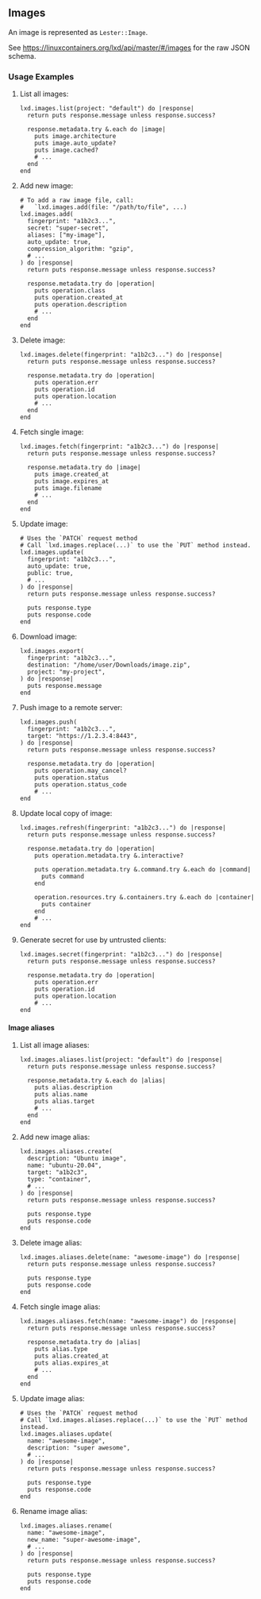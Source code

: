 ## Images

An image is represented as `Lester::Image`.

See <https://linuxcontainers.org/lxd/api/master/#/images> for the raw JSON schema.

### Usage Examples

1. List all images:

   ```crystal
   lxd.images.list(project: "default") do |response|
     return puts response.message unless response.success?

     response.metadata.try &.each do |image|
       puts image.architecture
       puts image.auto_update?
       puts image.cached?
       # ...
     end
   end
   ```

1. Add new image:

   ```crystal
   # To add a raw image file, call:
   #   `lxd.images.add(file: "/path/to/file", ...)
   lxd.images.add(
     fingerprint: "a1b2c3...",
     secret: "super-secret",
     aliases: ["my-image"],
     auto_update: true,
     compression_algorithm: "gzip",
     # ...
   ) do |response|
     return puts response.message unless response.success?

     response.metadata.try do |operation|
       puts operation.class
       puts operation.created_at
       puts operation.description
       # ...
     end
   end
   ```

1. Delete image:

   ```crystal
   lxd.images.delete(fingerprint: "a1b2c3...") do |response|
     return puts response.message unless response.success?

     response.metadata.try do |operation|
       puts operation.err
       puts operation.id
       puts operation.location
       # ...
     end
   end
   ```

1. Fetch single image:

   ```crystal
   lxd.images.fetch(fingerprint: "a1b2c3...") do |response|
     return puts response.message unless response.success?

     response.metadata.try do |image|
       puts image.created_at
       puts image.expires_at
       puts image.filename
       # ...
     end
   end
   ```

1. Update image:

   ```crystal
   # Uses the `PATCH` request method
   # Call `lxd.images.replace(...)` to use the `PUT` method instead.
   lxd.images.update(
     fingerprint: "a1b2c3...",
     auto_update: true,
     public: true,
     # ...
   ) do |response|
     return puts response.message unless response.success?

     puts response.type
     puts response.code
   end
   ```

1. Download image:

   ```crystal
   lxd.images.export(
     fingerprint: "a1b2c3...",
     destination: "/home/user/Downloads/image.zip",
     project: "my-project",
   ) do |response|
     puts response.message
   end
   ```

1. Push image to a remote server:

   ```crystal
   lxd.images.push(
     fingerprint: "a1b2c3...",
     target: "https://1.2.3.4:8443",
   ) do |response|
     return puts response.message unless response.success?

     response.metadata.try do |operation|
       puts operation.may_cancel?
       puts operation.status
       puts operation.status_code
       # ...
   end
   ```

1. Update local copy of image:

   ```crystal
   lxd.images.refresh(fingerprint: "a1b2c3...") do |response|
     return puts response.message unless response.success?

     response.metadata.try do |operation|
       puts operation.metadata.try &.interactive?

       puts operation.metadata.try &.command.try &.each do |command|
         puts command
       end
       
       operation.resources.try &.containers.try &.each do |container|
         puts container
       end
       # ...
   end
   ```

1. Generate secret for use by untrusted clients:

   ```crystal
   lxd.images.secret(fingerprint: "a1b2c3...") do |response|
     return puts response.message unless response.success?

     response.metadata.try do |operation|
       puts operation.err
       puts operation.id
       puts operation.location
       # ...
   end
   ```

#### Image aliases

1. List all image aliases:

   ```crystal
   lxd.images.aliases.list(project: "default") do |response|
     return puts response.message unless response.success?

     response.metadata.try &.each do |alias|
       puts alias.description
       puts alias.name
       puts alias.target
       # ...
     end
   end
   ```

1. Add new image alias:

   ```crystal
   lxd.images.aliases.create(
     description: "Ubuntu image",
     name: "ubuntu-20.04",
     target: "a1b2c3",
     type: "container",
     # ...
   ) do |response|
     return puts response.message unless response.success?

     puts response.type
     puts response.code
   end
   ```

1. Delete image alias:

   ```crystal
   lxd.images.aliases.delete(name: "awesome-image") do |response|
     return puts response.message unless response.success?

     puts response.type
     puts response.code
   end
   ```

1. Fetch single image alias:

   ```crystal
   lxd.images.aliases.fetch(name: "awesome-image") do |response|
     return puts response.message unless response.success?

     response.metadata.try do |alias|
       puts alias.type
       puts alias.created_at
       puts alias.expires_at
       # ...
     end
   end
   ```

1. Update image alias:

   ```crystal
   # Uses the `PATCH` request method
   # Call `lxd.images.aliases.replace(...)` to use the `PUT` method instead.
   lxd.images.aliases.update(
     name: "awesome-image",
     description: "super awesome",
     # ...
   ) do |response|
     return puts response.message unless response.success?

     puts response.type
     puts response.code
   end
   ```

1. Rename image alias:

   ```crystal
   lxd.images.aliases.rename(
     name: "awesome-image",
     new_name: "super-awesome-image",
     # ...
   ) do |response|
     return puts response.message unless response.success?

     puts response.type
     puts response.code
   end
   ```
